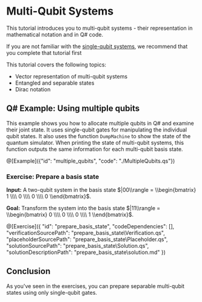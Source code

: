 # Multi-Qubit Systems

This tutorial introduces you to multi-qubit systems - their representation in mathematical notation and in Q# code.

If you are not familiar with the [single-qubit systems](../Qubit/Qubit.ipynb), we recommend that you complete that tutorial first

This tutorial covers the following topics:

- Vector representation of multi-qubit systems
- Entangled and separable states
- Dirac notation

## Q# Example: Using multiple qubits

This example shows you how to allocate multiple qubits in Q# and examine their joint state. It uses single-qubit gates for manipulating the individual qubit states. It also uses the function `DumpMachine` to show the state of the quantum simulator.
When printing the state of multi-qubit systems, this function outputs the same information for each multi-qubit basis state.

@[Example]({"id": "multiple_qubits", "code": "./MultipleQubits.qs"})

### Exercise: Prepare a basis state

**Input:** A two-qubit system in the basis state $|00\\rangle = \\begin{bmatrix} 1 \\\\ 0 \\\\ 0 \\\\ 0 \\end{bmatrix}$.

**Goal:** Transform the system into the basis state $|11\\rangle = \\begin{bmatrix} 0 \\\\ 0 \\\\ 0 \\\\ 1 \\end{bmatrix}$.

@[Exercise]({
"id": "prepare_basis_state",
"codeDependencies": [],
"verificationSourcePath": "prepare_basis_state\Verification.qs",
"placeholderSourcePath": "prepare_basis_state\Placeholder.qs",
"solutionSourcePath": "prepare_basis_state\Solution.qs",
"solutionDescriptionPath": "prepare_basis_state\solution.md"
})

## Conclusion

As you've seen in the exercises, you can prepare separable multi-qubit states using only single-qubit gates.
